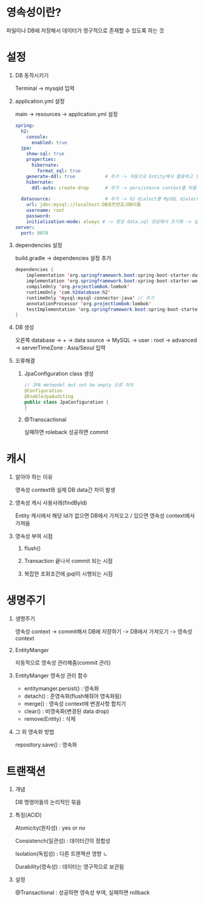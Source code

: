 # 영속성이란?

파일이나 DB에 저장해서 데이터가 영구적으로 존재할 수 있도록 하는 것



# 설정

1. DB 동작시키기

   Terminal -> mysqld 입력

2. application.yml 설정

   main -> resources -> application.yml 설정

   ```yml
   spring:
     h2:
       console:
         enabled: true
     jpa:
       show-sql: true
       properties:
         hibernate:
           format_sql: true
       generate-ddl: true			# 추가 -> 자동으로 Entity에서 활용하고 있는 table을 생성해줌  								   # h2에서는 true가 default, 실제는 자동화된 ddl은 리스크가 있어서 안함
       hibernate:
         ddl-auto: create-drop		# 추가 -> persistence context를 띄울 때 create 종료할 때 drop							   # 실제는 자동화된 ddl은 리스크가 있어서 안함
         
     datasource:					# 추가 -> h2 dialect를 MySQL dialect로 변경
       url: jdbc:mysql://localhost:DB포트번호/DB이름
       username: root
       password:
       initialization-mode: always # -> 항상 data.sql 로딩해서 초기화 -> 실제로는 none으로 함 
   server:
     port: 8070
   ```

3. dependencies 설정

   build.gradle -> dependencies 설정 추가

   ```java
   dependencies {
       implementation 'org.springframework.boot:spring-boot-starter-data-jpa'
       implementation 'org.springframework.boot:spring-boot-starter-web'
       compileOnly 'org.projectlombok:lombok'
       runtimeOnly 'com.h2database:h2'
       runtimeOnly 'mysql:mysql-connector-java'	// 추가
       annotationProcessor 'org.projectlombok:lombok'
       testImplementation 'org.springframework.boot:spring-boot-starter-test'
   }
   ```

4. DB 생성

   오른쪽 database ->  + -> data source -> MySQL -> user : root -> advanced -> serverTimeZone : Asia/Seoul 입력

5. 오류해결

   1. JpaConfiguration class 생성

      ```java
      // JPA metmodel mut not be empty 오류 처리
      @Configuration
      @EnableJpaAuditing
      public class JpaConfiguration {
      }
      ```

   2. @Transcactional

      실패하면 roleback 성공하면 commit     



# 캐시

1. 알아야 하는 이유

   영속성 context와 실제 DB data간 차이 발생

2. 영속성 캐시 사용사례(findById)

   Entity 캐시에서 해당 Id가 없으면 DB에서 가져오고  /  있으면 영속성 context에서 가져옴

3. 영속성 부여 시점 

   1. flush()

   2. Transaction 끝나서 commit 되는 시점

   3. 복잡한 조회조건에 jpql이 시행되는 시점



# 생명주기

1. 생명주기

   영속성 context -> commit해서 DB에 저장하기 -> DB에서 가져오기 -> 영속성 context 

2. EntityManger 

   자동적으로 영속성 관리해줌(commit 관리)

3. EntityManger 영속성 관리 함수
   * entitymanger.persist() : 영속화
   * detach() : 준영속화(flush해줘야 영속화됨)
   * merge() : 영속성 context에 변경사항 합치기 
   * clear() : 비영속화(변경된 data drop)
   * remove(Entity) : 삭제

4. 그 외 영속화 방법

   repository.save() : 영속화



# 트랜잭션

1. 개념

   DB 명령어들의 논리적인 묶음

2. 특징(ACID)

   Atomicity(원자성) : yes or no

   Consistench(일관성) : 데이터간의 정합성 

   Isolation(독립성) : 다른 트랜잭션 영향 ㄴ 

   Durability(영속성) : 데이터는 영구적으로 보관됨

3. 설정

   @Transactional : 성공하면 영속성 부여, 실패하면 rollback

